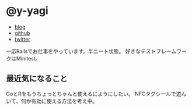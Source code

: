 # @y-yagi

- [blog](http://y-yagi.tumblr.com/)
- [github](https://github.com/y-yagi)
- [twitter](https://twitter.com/y_yagi)

一応Railsでお仕事をやっています。半ニート状態。 好きなテストフレームワークはMinitest。


## 最近気になること

GoとRをもうちょっとちゃんと使えるにようにしたい。
NFCタグシールで遊んいて、何か有効に使える方法を考え中。
